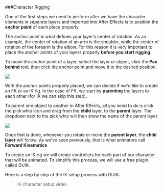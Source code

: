 ###Character Rigging

One of the first steps we need to perform after we have the character elements in separate layers and imported into After Effects is to position the **anchor point** of each piece properly.

The anchor point is what defines your layer's center of rotation. As an example, the center of rotation of an arm is the shoulder, while the center of rotation of the forearm is the elbow. For this reason it is very important to place the anchor points of your layers properly **before you start rigging**.

To move the anchor point of a layer, select the layer or object, click the **Pan behind** tool, then click the anchor point and move it to the desired position.

![](/assets/unit3/anchor_point.gif)

With the anchor points properly placed, we can decide if we'd like to create an FK or an IK rig.
In the case of FK, we start by **parenting** the layers to each other (for IK we can skip this step).

To parent one object to another in After Effects, all you need to do is click the pick whip icon and drag from the **child** layer, to the **parent** layer. The dropdown next to the pick whip will then show the name of the parent layer:

![](/assets/unit3/parent_layers.gif)

Once that is done, whenever you rotate or move the **parent layer**, the **child layer** will follow. As we've seen previously, that is what animators call **Forward Kinematics**

To create an IK rig we will create controllers for each part of our character that will be animated. To simplify this process, we will use a free plugin called DUIK.

Here is a step by step of the IK setup process with DUIK:

> IK character setup video



